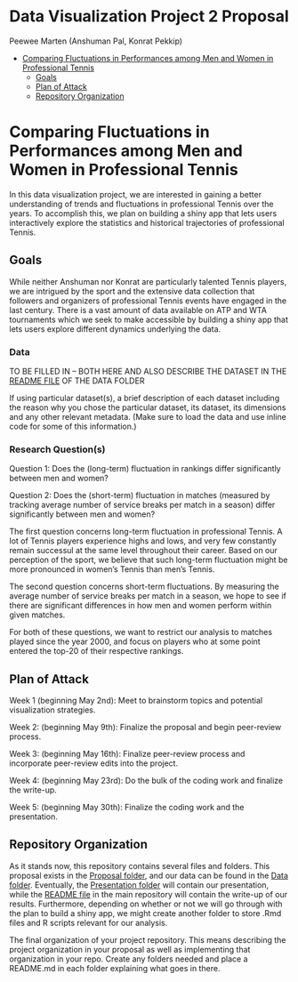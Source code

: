 Data Visualization Project 2 Proposal
================
Peewee Marten (Anshuman Pal, Konrat Pekkip)

-   [Comparing Fluctuations in Performances among Men and Women in
    Professional
    Tennis](#comparing-fluctuations-in-performances-among-men-and-women-in-professional-tennis)
    -   [Goals](#goals)
    -   [Plan of Attack](#plan-of-attack)
    -   [Repository Organization](#repository-organization)

# Comparing Fluctuations in Performances among Men and Women in Professional Tennis

In this data visualization project, we are interested in gaining a
better understanding of trends and fluctuations in professional Tennis
over the years. To accomplish this, we plan on building a shiny app that
lets users interactively explore the statistics and historical
trajectories of professional Tennis.

## Goals

While neither Anshuman nor Konrat are particularly talented Tennis
players, we are intrigued by the sport and the extensive data collection
that followers and organizers of professional Tennis events have engaged
in the last century. There is a vast amount of data available on ATP and
WTA tournaments which we seek to make accessible by building a shiny app
that lets users explore different dynamics underlying the data.

### Data

TO BE FILLED IN – BOTH HERE AND ALSO DESCRIBE THE DATASET IN THE [README
FILE](Data/README.Rmd) OF THE DATA FOLDER

If using particular dataset(s), a brief description of each dataset
including the reason why you chose the particular dataset, its dataset,
its dimensions and any other relevant metadata. (Make sure to load the
data and use inline code for some of this information.)

### Research Question(s)

Question 1: Does the (long-term) fluctuation in rankings differ
significantly between men and women?

Question 2: Does the (short-term) fluctuation in matches (measured by
tracking average number of service breaks per match in a season) differ
significantly between men and women?

The first question concerns long-term fluctuation in professional
Tennis. A lot of Tennis players experience highs and lows, and very few
constantly remain successul at the same level throughout their career.
Based on our perception of the sport, we believe that such long-term
fluctuation might be more pronounced in women’s Tennis than men’s
Tennis.

The second question concerns short-term fluctuations. By measuring the
average number of service breaks per match in a season, we hope to see
if there are significant differences in how men and women perform within
given matches.

For both of these questions, we want to restrict our analysis to matches
played since the year 2000, and focus on players who at some point
entered the top-20 of their respective rankings.

## Plan of Attack

Week 1 (beginning May 2nd): Meet to brainstorm topics and potential
visualization strategies.

Week 2: (beginning May 9th): Finalize the proposal and begin peer-review
process.

Week 3: (beginning May 16th): Finalize peer-review process and
incorporate peer-review edits into the project.

Week 4: (beginning May 23rd): Do the bulk of the coding work and
finalize the write-up.

Week 5: (beginning May 30th): Finalize the coding work and the
presentation.

## Repository Organization

As it stands now, this repository contains several files and folders.
This proposal exists in the [Proposal folder](Proposal), and our data
can be found in the [Data folder](Data). Eventually, the [Presentation
folder](Presentation) will contain our presentation, while the [README
file](README.md) in the main repository will contain the write-up of our
results. Furthermore, depending on whether or not we will go through
with the plan to build a shiny app, we might create another folder to
store .Rmd files and R scripts relevant for our analysis.

The final organization of your project repository. This means describing
the project organization in your proposal as well as implementing that
organization in your repo. Create any folders needed and place a
README.md in each folder explaining what goes in there.

